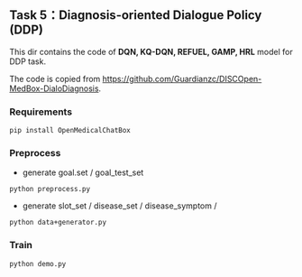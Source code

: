 ## Task 5：Diagnosis-oriented Dialogue Policy (DDP)

This dir contains the code of **DQN, KQ-DQN, REFUEL, GAMP, HRL** model for DDP task.

The code is copied from https://github.com/Guardianzc/DISCOpen-MedBox-DialoDiagnosis.

### Requirements

```shell
pip install OpenMedicalChatBox
```

### Preprocess

- generate goal.set / goal_test_set
 
```shell
python preprocess.py
```

- generate slot_set / disease_set / disease_symptom /  

```shell
python data+generator.py
```

### Train

```shell
python demo.py
```
